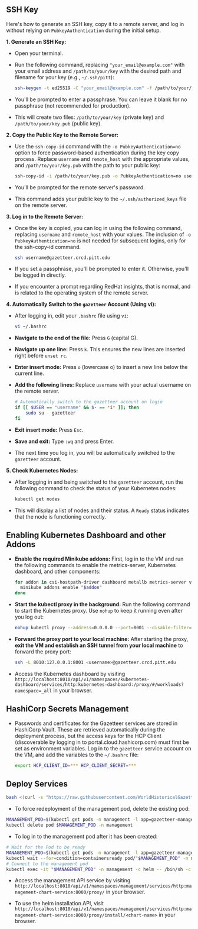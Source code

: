 ## SSH Key

Here's how to generate an SSH key, copy it to a remote server, and log in without relying on `PubkeyAuthentication`
during the initial setup.

**1. Generate an SSH Key:**

* Open your terminal.
* Run the following command, replacing `"your_email@example.com"` with your email address and `/path/to/your/key` with
  the desired path and filename for your key (e.g., `~/.ssh/pitt`):

  ```bash
  ssh-keygen -t ed25519 -C "your_email@example.com" -f /path/to/your/key
  ```

* You'll be prompted to enter a passphrase. You can leave it blank for no passphrase (not recommended for production).
* This will create two files: `/path/to/your/key` (private key) and `/path/to/your/key.pub` (public key).

**2. Copy the Public Key to the Remote Server:**

* Use the `ssh-copy-id` command with the `-o PubkeyAuthentication=no` option to force password-based authentication
  during the key copy process. Replace `username` and `remote_host` with the appropriate values, and
  `/path/to/your/key.pub` with the path to your public key:

  ```bash
  ssh-copy-id -i /path/to/your/key.pub -o PubkeyAuthentication=no username@gazetteer.crcd.pitt.edu
  ```

* You'll be prompted for the remote server's password.
* This command adds your public key to the `~/.ssh/authorized_keys` file on the remote server.

**3. Log in to the Remote Server:**

* Once the key is copied, you can log in using the following command, replacing `username` and `remote_host` with your
  values. The inclusion of `-o PubkeyAuthentication=no` is not needed for subsequent logins, only for the ssh-copy-id
  command.

    ```bash
    ssh username@gazetteer.crcd.pitt.edu
    ```

* If you set a passphrase, you'll be prompted to enter it. Otherwise, you'll be logged in directly.
* If you encounter a prompt regarding RedHat insights, that is normal, and is related to the operating system of the
  remote server.

**4. Automatically Switch to the `gazetteer` Account (Using vi):**

* After logging in, edit your `.bashrc` file using `vi`:

  ```bash
  vi ~/.bashrc
  ```

* **Navigate to the end of the file:** Press `G` (capital G).
* **Navigate up one line:** Press `k`. This ensures the new lines are inserted right before `unset rc`.
* **Enter insert mode:** Press `o` (lowercase o) to insert a new line below the current line.
* **Add the following lines:** Replace `username` with your actual username on the remote server.

  ```bash
  # Automatically switch to the gazetteer account on login
  if [[ $USER == "username" && $- == *i* ]]; then
      sudo su - gazetteer
  fi
  ```

* **Exit insert mode:** Press `Esc`.
* **Save and exit:** Type `:wq` and press Enter.

* The next time you log in, you will be automatically switched to the `gazetteer` account.

**5. Check Kubernetes Nodes:**

* After logging in and being switched to the `gazetteer` account, run the following command to check the status of your
  Kubernetes nodes:

  ```bash
  kubectl get nodes
  ```

* This will display a list of nodes and their status. A `Ready` status indicates that the node is functioning correctly.

## Enabling Kubernetes Dashboard and other Addons

* **Enable the required Minikube addons:** First, log in to the VM and run the following commands to enable the
  metrics-server, Kubernetes dashboard, and other components:
     ```bash
     for addon in csi-hostpath-driver dashboard metallb metrics-server volumesnapshots; do
       minikube addons enable "$addon"
     done
     ```

* **Start the kubectl proxy in the background:** Run the following command to start the Kubernetes proxy. Use `nohup` to
  keep it running even after you log out:
     ```bash
     nohup kubectl proxy --address=0.0.0.0 --port=8001 --disable-filter=true > kubectl_proxy.log 2>&1 &
     ```

* **Forward the proxy port to your local machine:** After starting the proxy, **exit the VM and establish an SSH tunnel
  from your local machine** to forward the proxy port:
     ```bash
     ssh -L 8010:127.0.0.1:8001 <username>@gazetteer.crcd.pitt.edu
     ```

* Access the Kubernetes dashboard by visiting
  `http://localhost:8010/api/v1/namespaces/kubernetes-dashboard/services/http:kubernetes-dashboard:/proxy/#/workloads?namespace=_all`
  in your browser.

## HashiCorp Secrets Management

* Passwords and certificates for the Gazetteer services are stored in HashiCorp Vault. These are retrieved automatically
  during the deployment process, but the access keys for the HCP Client (discoverable by logging in to
  portal.cloud.hashicorp.com) must first be set as environment variables. Log in to the `gazetteer` service account on
  the VM, and add the variables to the `~/.bashrc` file:

  ```bash
  export HCP_CLIENT_ID=*** HCP_CLIENT_SECRET=***
  ```

## Deploy Services

```bash
bash <(curl -s "https://raw.githubusercontent.com/WorldHistoricalGazetteer/place/main/deployment/deploy.sh")
```

* To force redeployment of the management pod, delete the existing pod:

```bash
MANAGEMENT_POD=$(kubectl get pods -n management -l app=gazetteer-management -o jsonpath='{.items[0].metadata.name}')
kubectl delete pod $MANAGEMENT_POD -n management
```

* To log in to the management pod after it has been created:

```bash
# Wait for the Pod to be ready
MANAGEMENT_POD=$(kubectl get pods -n management -l app=gazetteer-management -o jsonpath='{.items[0].metadata.name}')
kubectl wait --for=condition=containersready pod/"$MANAGEMENT_POD" -n management --timeout=60s
# Connect to the management pod
kubectl exec -it "$MANAGEMENT_POD" -n management -c helm -- /bin/sh -c "cd /apps/repository && ls -l && /bin/sh"
```

* Access the management API service by visiting
  `http://localhost:8010/api/v1/namespaces/management/services/http:management-chart-service:8000/proxy/`
  in your browser.

* To use the helm installation API, visit
  `http://localhost:8010/api/v1/namespaces/management/services/http:management-chart-service:8000/proxy/install/<chart-name>`
  in your browser.